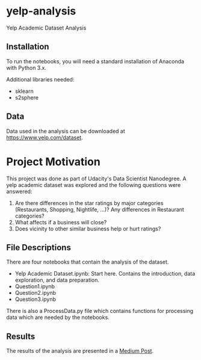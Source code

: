 # yelp-analysis
Yelp Academic Dataset Analysis

## Installation
To run the notebooks, you will need a standard installation of Anaconda with Python 3.x.

Additional libraries needed:
- sklearn
- s2sphere

## Data
Data used in the analysis can be downloaded at https://www.yelp.com/dataset.

# Project Motivation
This project was done as part of Udacity's Data Scientist Nanodegree. A yelp academic dataset was explored and the following questions were answered:
1. Are there differences in the star ratings by major categories (Restaurants, Shopping, Nightlife, ...)? Any differences in Restaurant categories?
2. What affects if a business will close?
3. Does vicinity to other similar business help or hurt ratings?

## File Descriptions
There are four notebooks that contain the analysis of the dataset.
- Yelp Academic Dataset.ipynb: Start here. Contains the introduction, data exploration, and data preparation.
- Question1.ipynb
- Question2.ipynb
- Question3.ipynb

There is also a ProcessData.py file which contains functions for processing data which are needed by the notebooks.

## Results
The results of the analysis are presented in a <a href="https://medium.com/@mei.eisenbach/so-you-want-to-open-a-restaurant-4b305061b8a0">Medium Post</a>.
